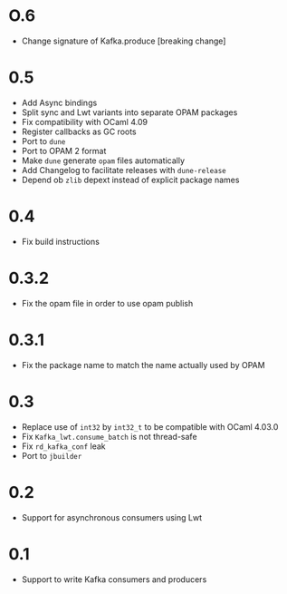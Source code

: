 O.6
===
* Change signature of Kafka.produce [breaking change]

0.5
===

* Add Async bindings
* Split sync and Lwt variants into separate OPAM packages
* Fix compatibility with OCaml 4.09
* Register callbacks as GC roots
* Port to `dune`
* Port to OPAM 2 format
* Make `dune` generate `opam` files automatically
* Add Changelog to facilitate releases with `dune-release`
* Depend ob `zlib` depext instead of explicit package names

0.4
===

* Fix build instructions

0.3.2
=====

* Fix the opam file in order to use opam publish

0.3.1
=====

* Fix the package name to match the name actually used by OPAM

0.3
===

* Replace use of `int32` by `int32_t` to be compatible with OCaml 4.03.0
* Fix `Kafka_lwt.consume_batch` is not thread-safe
* Fix `rd_kafka_conf` leak
* Port to `jbuilder`

0.2
===

* Support for asynchronous consumers using Lwt

0.1
===

* Support to write Kafka consumers and producers
